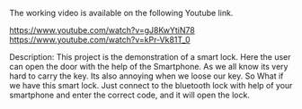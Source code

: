 The working video is available on the following Youtube link.

https://www.youtube.com/watch?v=gJ8KwYtiN78
https://www.youtube.com/watch?v=kPr-Vk81T_0

Description: This project is the demonstration of a smart lock. Here the user can open the door with the help of the Smartphone.
	     As we all know its very hard to carry the key. Its also annoying when we loose our key. So What if we have this smart lock.
	     Just connect to the bluetooth lock with help of your smartphone and enter the correct code, and it will open the lock.


			 
			 
			 
